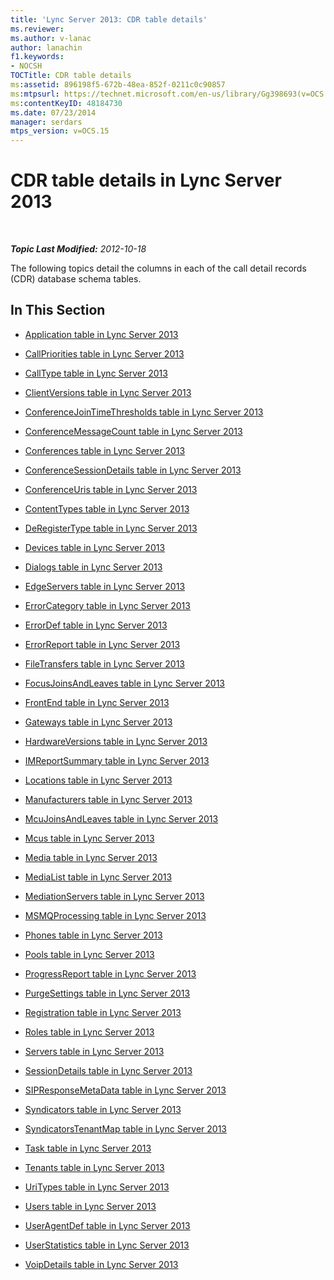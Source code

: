 ```yaml
---
title: 'Lync Server 2013: CDR table details'
ms.reviewer: 
ms.author: v-lanac
author: lanachin
f1.keywords:
- NOCSH
TOCTitle: CDR table details
ms:assetid: 896198f5-672b-48ea-852f-0211c0c90857
ms:mtpsurl: https://technet.microsoft.com/en-us/library/Gg398693(v=OCS.15)
ms:contentKeyID: 48184730
ms.date: 07/23/2014
manager: serdars
mtps_version: v=OCS.15
---
```


<div data-xmlns="http://www.w3.org/1999/xhtml">

<div class="topic" data-xmlns="http://www.w3.org/1999/xhtml" data-msxsl="urn:schemas-microsoft-com:xslt" data-cs="http://msdn.microsoft.com/">

<div data-asp="https://msdn2.microsoft.com/asp">

# CDR table details in Lync Server 2013

</div>

<div id="mainSection">

<div id="mainBody">

<span> </span>

_**Topic Last Modified:** 2012-10-18_

The following topics detail the columns in each of the call detail records (CDR) database schema tables.

<div>

## In This Section

  - [Application table in Lync Server 2013](lync-server-2013-application-table.md)

  - [CallPriorities table in Lync Server 2013](lync-server-2013-callpriorities-table.md)

  - [CallType table in Lync Server 2013](lync-server-2013-calltype-table.md)

  - [ClientVersions table in Lync Server 2013](lync-server-2013-clientversions-table.md)

  - [ConferenceJoinTimeThresholds table in Lync Server 2013](lync-server-2013-conferencejointimethresholds-table.md)

  - [ConferenceMessageCount table in Lync Server 2013](lync-server-2013-conferencemessagecount-table.md)

  - [Conferences table in Lync Server 2013](lync-server-2013-conferences-table.md)

  - [ConferenceSessionDetails table in Lync Server 2013](lync-server-2013-conferencesessiondetails-table.md)

  - [ConferenceUris table in Lync Server 2013](lync-server-2013-conferenceuris-table.md)

  - [ContentTypes table in Lync Server 2013](lync-server-2013-contenttypes-table.md)

  - [DeRegisterType table in Lync Server 2013](lync-server-2013-deregistertype-table.md)

  - [Devices table in Lync Server 2013](lync-server-2013-devices-table.md)

  - [Dialogs table in Lync Server 2013](lync-server-2013-dialogs-table.md)

  - [EdgeServers table in Lync Server 2013](lync-server-2013-edgeservers-table.md)

  - [ErrorCategory table in Lync Server 2013](lync-server-2013-errorcategory-table.md)

  - [ErrorDef table in Lync Server 2013](lync-server-2013-errordef-table.md)

  - [ErrorReport table in Lync Server 2013](lync-server-2013-errorreport-table.md)

  - [FileTransfers table in Lync Server 2013](lync-server-2013-filetransfers-table.md)

  - [FocusJoinsAndLeaves table in Lync Server 2013](lync-server-2013-focusjoinsandleaves-table.md)

  - [FrontEnd table in Lync Server 2013](lync-server-2013-frontend-table.md)

  - [Gateways table in Lync Server 2013](lync-server-2013-gateways-table.md)

  - [HardwareVersions table in Lync Server 2013](lync-server-2013-hardwareversions-table.md)

  - [IMReportSummary table in Lync Server 2013](lync-server-2013-imreportsummary-table.md)

  - [Locations table in Lync Server 2013](lync-server-2013-locations-table.md)

  - [Manufacturers table in Lync Server 2013](lync-server-2013-manufacturers-table.md)

  - [McuJoinsAndLeaves table in Lync Server 2013](lync-server-2013-mcujoinsandleaves-table.md)

  - [Mcus table in Lync Server 2013](lync-server-2013-mcus-table.md)

  - [Media table in Lync Server 2013](lync-server-2013-media-table.md)

  - [MediaList table in Lync Server 2013](lync-server-2013-medialist-table.md)

  - [MediationServers table in Lync Server 2013](lync-server-2013-mediationservers-table.md)

  - [MSMQProcessing table in Lync Server 2013](lync-server-2013-msmqprocessing-table.md)

  - [Phones table in Lync Server 2013](lync-server-2013-phones-table.md)

  - [Pools table in Lync Server 2013](lync-server-2013-pools-table.md)

  - [ProgressReport table in Lync Server 2013](lync-server-2013-progressreport-table.md)

  - [PurgeSettings table in Lync Server 2013](lync-server-2013-purgesettings-table.md)

  - [Registration table in Lync Server 2013](lync-server-2013-registration-table.md)

  - [Roles table in Lync Server 2013](lync-server-2013-roles-table.md)

  - [Servers table in Lync Server 2013](lync-server-2013-servers-table.md)

  - [SessionDetails table in Lync Server 2013](lync-server-2013-sessiondetails-table.md)

  - [SIPResponseMetaData table in Lync Server 2013](lync-server-2013-sipresponsemetadata-table.md)

  - [Syndicators table in Lync Server 2013](lync-server-2013-syndicators-table.md)

  - [SyndicatorsTenantMap table in Lync Server 2013](lync-server-2013-syndicatorstenantmap-table.md)

  - [Task table in Lync Server 2013](lync-server-2013-task-table.md)

  - [Tenants table in Lync Server 2013](lync-server-2013-tenants-table.md)

  - [UriTypes table in Lync Server 2013](lync-server-2013-uritypes-table.md)

  - [Users table in Lync Server 2013](lync-server-2013-users-table.md)

  - [UserAgentDef table in Lync Server 2013](lync-server-2013-useragentdef-table.md)

  - [UserStatistics table in Lync Server 2013](lync-server-2013-userstatistics-table.md)

  - [VoipDetails table in Lync Server 2013](lync-server-2013-voipdetails-table.md)

</div>

</div>

<span> </span>

</div>

</div>

</div>

